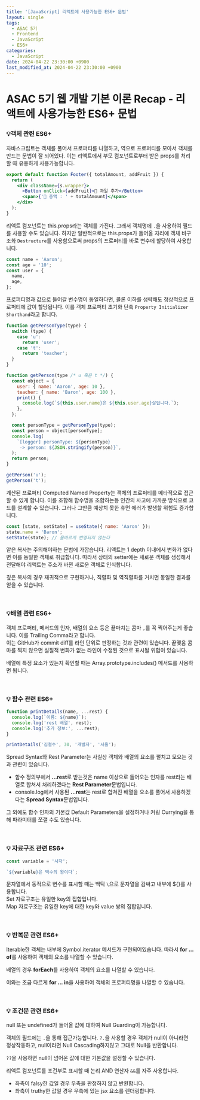 ```yaml
---
title: '[JavaScript] 리액트에 사용가능한 ES6+ 문법'
layout: single
tags:
  - ASAC 5기
  - Frontend
  - JavaScript
  - ES6+
categories:
  - JavaScript
date: 2024-04-22 23:30:00 +0900
last_modified_at: 2024-04-22 23:30:00 +0900
---
```


# ASAC 5기 웹 개발 기본 이론 Recap - 리액트에 사용가능한 ES6+ 문법

### 💡객체 관련 ES6+

자바스크립트는 객체를 풀어서 프로퍼티를 나열하고, 역으로 프로퍼티를 모아서 객체를 만드는 문법이 잘 되어있다. 이는 리액트에서 부모 컴포넌트로부터 받은 props를 처리할 때 유용하게 사용가능합니다.

```jsx
export default function Footer({ totalAmount, addFruit }) {
  return (
    <div className={s.wrapper}>
      <Button onClick={addFruit}>🍏 과일 추가</Button>
      <span>{'🧺 총액 : ' + totalAmount}</span>
    </div>
  );
}
```

리액트 컴포넌트는 this.props라는 객체를 가진다. 그래서 객체명에 `.`을 사용하여 필드를 사용할 수도 있습니다. 하지만 일반적으로는 this.props가 들어올 자리에 객체 비구조화 `Destructure`를 사용함으로써 props의 프로퍼티를 바로 변수에 할당하여 사용합니다.

```jsx
const name = 'Aaron';
const age = '10';
const user = {
  name,
  age,
};
```

프로퍼티명과 값으로 들어갈 변수명이 동일하다면, 콜론 이하를 생략해도 정상적으로 프로퍼티에 값이 할당됩니다. 이를 객체 프로퍼티 초기화 단축 `Property Initializer Shorthand`라고 합니다.

```jsx
function getPersonType(type) {
  switch (type) {
    case 'u':
      return 'user';
    case 't':
      return 'teacher';
  }
}

function getPerson(type /* u 혹은 t */) {
  const object = {
    user: { name: 'Aaron', age: 10 },
    teacher: { name: 'Baron', age: 100 },
    print() {
      console.log(`${this.user.name}은 ${this.user.age}살입니다.`);
    },
  };

  const personType = getPersonType(type);
  const person = object[personType];
  console.log(
    `[logger] personType: ${personType}
     -> person: ${JSON.stringify(person)}`,
  );
  return person;
}

getPerson('u');
getPerson('t');
```

계산된 프로퍼티 Computed Named Property는 객체의 프로퍼티를 메타적으로 접근할 수 있게 합니다. 이를 조합해 함수명을 조합하는등 인간의 사고에 가까운 방식으로 코드를 설계할 수 있습니다. 그러나 그만큼 예상치 못한 휴먼 에러가 발생할 위험도 증가합니다.

```jsx
const [state, setState] = useState({ name: 'Aaron' });
state.name = 'Baron';
setState(state); // 올바르게 반영되지 않는다
```

얕은 복사는 주의해야하는 문법에 가깝습니다. 리액트는 1 depth 이내에서 변화가 없다면 이를 동일한 객체로 취급합니다. 따라서 상태의 setter에는 새로운 객체를 생성해서 전달해야 리액트는 주소가 바뀐 새로운 객체로 인식합니다.

깊은 복사의 경우 재귀적으로 구현하거나, 직렬화 및 역직렬화를 거치면 동일한 결과를 얻을 수 있습니다.

<br>

### 💡배열 관련 ES6+

객체 프로퍼티, 메서드의 인자, 배열의 요소 등은 끝마치는 콤마 `,`를 꼭 찍어주는게 좋습니다. 이를 Trailing Comma라고 합니다.  
이는 GitHub가 commit diff를 라인 단위로 판정하는 것과 관련이 있습니다. 끝맺음 콤마를 찍지 않으면 실질적 변화가 없는 라인이 수정된 것으로 표시될 위험이 있습니다.

배열에 특정 요소가 있는지 확인할 때는 Array.prototype.includes() 메서드를 사용하면 됩니다.

<br>

### 💡 함수 관련 ES6+

```jsx
function printDetails(name, ...rest) {
  console.log(`이름: ${name}`);
  console.log('rest 배열', rest);
  console.log('추가 정보:', ...rest);
}

printDetails('김철수', 30, '개발자', '서울');
```

Spread Syntax와 Rest Parameter는 사실상 객체와 배열의 요소를 펼치고 모으는 것과 관련이 있습니다.

- 함수 정의부에서 **...rest**로 받는것은 name 이상으로 들어오는 인자를 rest라는 배열로 합쳐서 처리하겠다는 **Rest Parameter**문법입니다.
- console.log에서 사용된 **...rest**는 rest로 합쳐진 배열을 요소를 풀어서 사용하겠다는 **Spread Syntax**문법입니다.

그 외에도 함수 인자의 기본값 Default Parameters을 설정하거나 커링 Currying을 통해 파라미터를 쪼갤 수도 있습니다.

<br>

### 💡 자료구조 관련 ES6+

```jsx
const variable = '사자';

`${variable}은 백수의 왕이다`;
```

문자열에서 동적으로 변수를 표시할 때는 백틱 `\`으로 문자열을 감싸고 내부에 ${}를 사용합니다.  
Set 자료구조는 유일한 key의 집합입니다.  
Map 자료구조는 유일한 key에 대한 key와 value 쌍의 집합입니다.

<br>

### 💡 반복문 관련 ES6+

Iterable한 객체는 내부에 Symbol.iterator 메서드가 구현되어있습니다. 따라서 **for ... of**를 사용하여 객체의 요소를 나열할 수 있습니다.

배열의 경우 **forEach**를 사용하여 객체의 요소를 나열할 수 있습니다.

이와는 조금 다르게 **for ... in**을 사용하여 객체의 프로퍼티명을 나열할 수 있습니다.

<br>

### 💡 조건문 관련 ES6+

null 또는 undefined가 들어올 값에 대하여 Null Guarding이 가능합니다.

객체의 필드에는 `.`을 통해 접근가능합니다. `?.`을 사용할 경우 객체가 null이 아니라면 정상작동하고, null이라면 Null Cascading하지않고 그대로 Null을 반환합니다.

`??`을 사용하면 null이 넘어온 값에 대한 기본값을 설정할 수 있습니다.

리액트 컴포넌트를 조건부로 표시할 때 논리 AND 연산자 `&&`를 자주 사용합니다.

- 좌측이 falsy한 값일 경우 우측을 판정하지 않고 반환합니다.
- 좌측이 truthy한 값일 경우 우측에 있는 jsx 요소를 렌더링합니다.

